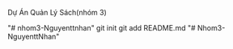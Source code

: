 Dự Án Quản Lý Sách(nhóm 3)



"# nhom3-Nguyenttnhan"  git init git add README.md
"# Nhom3-NguyenttNhan" 
